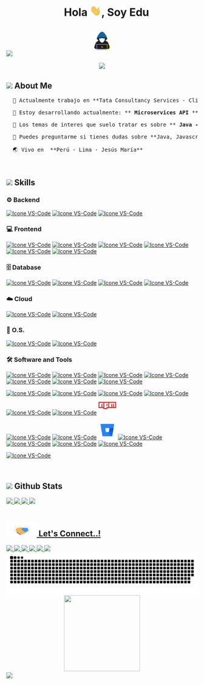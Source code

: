<!--h1 without bottom border-->
<div id="user-content-toc">
  <ul align="center">
    <summar><h1 style="display: inline-block">Hola <img src="https://raw.githubusercontent.com/ABSphreak/ABSphreak/master/gifs/Hi.gif" width="30px">, Soy Edu</h1></
  </ul>
</div>

<!-- Imagen -->
<div align="center">
<picture><img src="https://github.com/0xAbdulKhalid/0xAbdulKhalid/raw/main/assets/mdImages/about_me.gif" width = 50px align="center"></picture> 
</div>

<!--horizontal divider(gradiant)-->
<img src="https://user-images.githubusercontent.com/73097560/115834477-dbab4500-a447-11eb-908a-139a6edaec5c.gif">

<!-- Role -->
<p align="center">
  <a href="https://github.com/DenverCoder1/readme-typing-svg"><img src="https://readme-typing-svg.herokuapp.com?font=Time+New+Roman&color=%23F7F7F7&size=25&center=true&vCenter=true&width=600&height=100&lines=Analyst+TI;Backend+Developer+Microservices;Java+Backend+Software+Engineer"></a>
</p>

## <img src="https://media.giphy.com/media/TEnXkcsHrP4YedChhA/giphy.gif" width ="25"> About Me

<pre>
  🔭 Actualmente trabajo en **Tata Consultancy Services - Cliente BCP**

  🌱 Estoy desarrollando actualmente: **<b> Microservices API </b>**

  👯 Los temas de interes que suelo tratar es sobre **<b> Java - Spring Boot - Microservicios - Azure - Devops </b>**

  💬 Puedes preguntarme si tienes dudas sobre **Java, Javascript, Angular, Spring Boot**

  🌏 Vivo en  **Perú - Lima - Jesús María**
</pre>

<br/>

## <img src="https://media2.giphy.com/media/QssGEmpkyEOhBCb7e1/giphy.gif?cid=ecf05e47a0n3gi1bfqntqmob8g9aid1oyj2wr3ds3mg700bl&rid=giphy.gif" width ="25"> Skills

<p align="center">

  ### ⚙️ Backend
   [<img height="48px" width="48px" alt="Icone VS-Code" title="Java" src="https://skillicons.dev/icons?i=java"/>](https://www.java.com/es/)
   [<img height="48px" width="48px" alt="Icone VS-Code" title="Spring Boot" src="https://skillicons.dev/icons?i=spring"/>](https://spring.io/projects/spring-boot/)
   [<img height="48px" width="48px" alt="Icone VS-Code" title="Kafka / Kafka Streams" src="https://skillicons.dev/icons?i=kafka"/>](https://kafka.apache.org/)

  ### 💻 Frontend
   [<img height="48px" width="48px" alt="Icone VS-Code" title="HTML" src="https://skillicons.dev/icons?i=html"/>](https://developer.mozilla.org/en-US/docs/Web/HTML)
   [<img height="48px" width="48px" alt="Icone VS-Code" title="CSS" src="https://skillicons.dev/icons?i=css"/>](https://developer.mozilla.org/en-US/docs/Web/CSS)
   [<img height="48px" width="48px" alt="Icone VS-Code" title="JavaScript" src="https://skillicons.dev/icons?i=js"/>](https://developer.mozilla.org/en-US/docs/Web/JavaScript)
   [<img height="48px" width="48px" alt="Icone VS-Code" title="TypeScript" src="https://skillicons.dev/icons?i=ts"/>](https://www.typescriptlang.org/)
   [<img height="48px" width="48px" alt="Icone VS-Code" title="Angular" src="https://skillicons.dev/icons?i=angular"/>](https://angular.io/cli/version)
   [<img height="48px" width="48px" alt="Icone VS-Code" title="Angular Material" src="https://skillicons.dev/icons?i=materialui"/>](https://material.angular.io/)

  ### 🗄️ Database
   [<img height="48px" width="48px" alt="Icone VS-Code" title="PostgreSQL" src="https://skillicons.dev/icons?i=postgres"/>](https://www.postgresql.org/)
   [<img height="48px" width="48px" alt="Icone VS-Code" title="MongoDB" src="https://skillicons.dev/icons?i=mongodb"/>](https://www.mongodb.com/es)
   [<img height="48px" width="48px" alt="Icone VS-Code" title="MySQL" src="https://skillicons.dev/icons?i=mysql"/>](https://www.mysql.com/)
   [<img height="48px" width="48px" alt="Icone VS-Code" title="Azure Cosmos DB" src="https://estuary.dev/static/afbdfac08fff3024d8ea80672915fb8d/321f9/Cosmos_DB_logo_4bdaaae2a9.png"/>](https://azure.microsoft.com/es-mx/products/cosmos-db)

  ### ☁️ Cloud
   [<img height="48px" width="48px" alt="Icone VS-Code" title="Github Actions" src="https://skillicons.dev/icons?i=githubactions"/>](https://github.com/features/actions)
   [<img height="48px" width="48px" alt="Icone VS-Code" title="Azure Cloud" src="https://skillicons.dev/icons?i=azure"/>](https://azure.microsoft.com/es-es/)

  ### 📀 O.S.
   [<img height="48px" width="48px" alt="Icone VS-Code" title="Windows" src="https://skillicons.dev/icons?i=windows"/>](https://github.com/features/actions)
   [<img height="48px" width="48px" alt="Icone VS-Code" title="Ubuntu / Zorin OS" src="https://skillicons.dev/icons?i=ubuntu"/>](https://azure.microsoft.com/es-es/)

  ### 🛠️ Software and Tools
   [<img height="48px" width="48px" alt="Icone VS-Code" title="Docker" src="https://skillicons.dev/icons?i=docker"/>](https://www.docker.com/)
   [<img height="48px" width="48px" alt="Icone VS-Code" title="Kubernetes" src="https://skillicons.dev/icons?i=kubernetes"/>](https://kubernetes.io/es/)
    [<img height="48px" width="48px" alt="Icone VS-Code" title="VSCode" src="https://skillicons.dev/icons?i=vscode"/>](https://code.visualstudio.com/)
   [<img height="48px" width="48px" alt="Icone VS-Code" title="Git" src="https://skillicons.dev/icons?i=git"/>](https://git-scm.com/)
    [<img height="48px" width="48px" alt="Icone VS-Code" title="Github" src="https://skillicons.dev/icons?i=github"/>](https://github.com/)
   [<img height="48px" width="48px" alt="Icone VS-Code" title="Bash" src="https://skillicons.dev/icons?i=bash"/>](https://www.freecodecamp.org/espanol/news/la-guia-definitiva-de-linea-de-comandos-de-linux-tutorial-completo-de-bash/)
    [<img height="48px" width="48px" alt="Icone VS-Code" title="Jenkins" src="https://skillicons.dev/icons?i=jenkins"/>](https://www.jenkins.io/)
   
   [<img height="48px" width="48px" alt="Icone VS-Code" title="ELK Stack" src="https://skillicons.dev/icons?i=elasticsearch"/>](https://www.elastic.co/es/elasticsearch)
   [<img height="48px" width="48px" alt="Icone VS-Code" title="IntelliJ" src="https://skillicons.dev/icons?i=idea"/>](https://www.jetbrains.com/es-es/idea/)
   [<img height="48px" width="48px" alt="Icone VS-Code" title="Postman" src="https://skillicons.dev/icons?i=postman"/>](https://www.postman.com/)
   [<img height="48px" width="48px" alt="Icone VS-Code" title="Shell" src="https://skillicons.dev/icons?i=powershell"/>](https://learn.microsoft.com/es-es/powershell/scripting/overview?view=powershell-7.4)
   [<img height="48px" width="48px" alt="Icone VS-Code" title="MD" src="https://skillicons.dev/icons?i=md"/>](https://www.markdownguide.org/)
   [<img height="48px" width="48px" alt="Icone VS-Code" title="Maven" src="https://skillicons.dev/icons?i=maven"/>](https://maven.apache.org/download.cgi)
   [<img height="48px" width="48px" alt="Icone VS-Code" title="NPM" src="https://raw.githubusercontent.com/devicons/devicon/master/icons/npm/npm-original-wordmark.svg"/>](https://www.npmjs.com/)

   [<img height="48px" width="48px" alt="Icone VS-Code" title="Confluent" src="https://lh3.googleusercontent.com/pVi-pUHt8yMvWIUW_2eWws8m0MzLiZb170hNG8F9U0woGL-Hle58HQrYAcMgQqrnAuWHmApHpSuycjB1s1s"/>](https://www.confluent.io/)
   [<img height="48px" width="48px" alt="Icone VS-Code" title="DBeaver" src="https://upload.wikimedia.org/wikipedia/commons/thumb/b/b5/DBeaver_logo.svg/256px-DBeaver_logo.svg.png"/>](https://dbeaver.io/)
   [<img height="48px" width="48px" alt="Icone VS-Code" title="Bitbucket" src="https://raw.githubusercontent.com/devicons/devicon/master/icons/bitbucket/bitbucket-original.svg"/>](https://bitbucket.org/product/)
   [<img height="48px" width="48px" alt="Icone VS-Code" title="Jira" src="https://cdn.icon-icons.com/icons2/2699/PNG/512/atlassian_jira_logo_icon_170511.png"/>](https://www.atlassian.com/software/jira)
   [<img height="48px" width="48px" alt="Icone VS-Code" title="Confluence" src="https://cdn.iconscout.com/icon/free/png-256/free-confluence-3521361-2944805.png"/>](https://www.atlassian.com/software/confluence)
   [<img height="48px" width="48px" alt="Icone VS-Code" title="SwaggerHub" src="https://upload.wikimedia.org/wikipedia/commons/a/ab/Swagger-logo.png"/>](https://swagger.io/docs/open-source-tools/swagger-editor/)
   [<img height="48px" width="48px" alt="Icone VS-Code" title="Sonarqube / SonarCloud" src="https://avatars.githubusercontent.com/ml/1581?s=140&v=4"/>](https://www.sonarsource.com/products/sonarcloud/)

  [<img height="48px" width="48px" alt="Icone VS-Code" title="Notion" src="https://skillicons.dev/icons?i=notion"/>](https://www.notion.so/es-es)

</p>

</br>

## <img src="https://media.giphy.com/media/iY8CRBdQXODJSCERIr/giphy.gif" width="35"> Github Stats
<div>
    <a href="https://github.com/hiddro">
        <img height="170em" src="https://github-readme-stats.vercel.app/api?username=hiddro&show_icons=true&theme=material-palenight&include_all_commits=true&count_private=true" />
        <img height="170em" src="https://github-readme-stats.vercel.app/api?username=hiddro&show_icons=true&locale=en&count_private=true&hide_rank=true&custom_title=My%20GitHub%20Stats&disable_animations=true&theme=material-palenight" />
        <img height="170em" src="https://github-readme-streak-stats.herokuapp.com/?user=hiddro&theme=material-palenight" />
        <img height="170em" src="https://github-readme-stats.vercel.app/api/top-langs/?username=hiddro&theme=material-palenight" />
        
</div>

</br>

## <img src="https://github.com/0xAbdulKhalid/0xAbdulKhalid/raw/main/assets/mdImages/handshake.gif" width ="80"> Let's Connect..!

  <a href="https://www.linkedin.com/in/edwardcca/" target="_blank">
   <img src="https://img.shields.io/badge/Linkedin-FF0000?style=for-the-badge&logo=linkedin&logoColor=white" target="_blank">
  </a>
  <a href="https://www.facebook.com/edwardandres.cordovachavez/" target="_blank">
   <img src="https://img.shields.io/badge/Facebook-%23E4405F?style=for-the-badge&logo=facebook&logoColor=white" target="_blank">
  </a>
 <a href="https://github.com/hiddro" target="_blank">
  <img src="https://img.shields.io/badge/Github-7289DA?style=for-the-badge&logo=github&logoColor=white" target="_blank">
  </a> 
  <a href = "mailto:edd.ckalb@gmail.com">
   <img src="https://img.shields.io/badge/Gmail-%23333?style=for-the-badge&logo=gmail&logoColor=white" target="_blank">
  </a> 
  <a href="https://wa.me/+51983478763" target="_blank">
   <img src="https://img.shields.io/badge/WhatsApp-25D366?style=for-the-badge&logo=whatsapp&logoColor=white" target="_blank">
  </a>
  <a href="mailto:edwardandres.cordovachavez@everis.nttdata.com" target="_blank">
   <img src="https://img.shields.io/badge/Microsoft_Outlook-0078D4?style=for-the-badge&logo=microsoft-outlook&logoColor=white" target="_blank">
  </a>

</br>
<!--- snake -->
<div align="center">
  <img  src="https://github.com/hiddro/hiddro/blob/main/resources/img/grid-snake.svg"
       alt="snake" /></a>
</div>

<div align="center">
    <img src="https://media.giphy.com/media/O51MQ3DduOcGW6ofR3/giphy.gif" width="200" height="200" frameBorder="0" class="giphy-embed" allowFullScreen></img>
  </div>

<!--horizontal divider(gradiant)-->
<img src="https://user-images.githubusercontent.com/73097560/115834477-dbab4500-a447-11eb-908a-139a6edaec5c.gif">